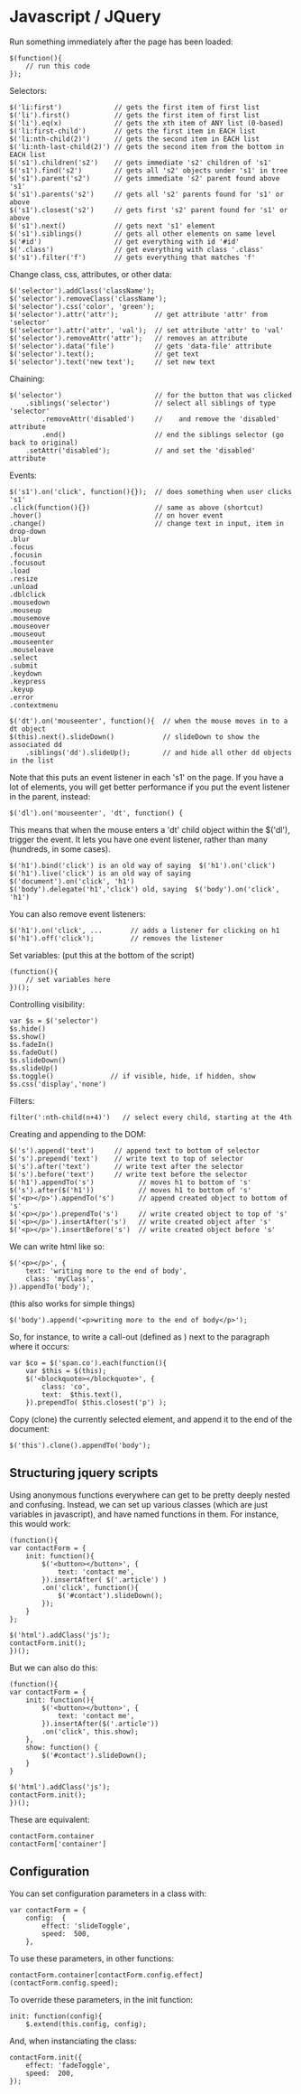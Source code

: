Javascript / JQuery
======================

Run something immediately after the page has been loaded:

    $(function(){
        // run this code
    });  


Selectors:

    $('li:first')             // gets the first item of first list 
    $('li').first()           // gets the first item of first list 
    $('li').eq(x)             // gets the xth item of ANY list (0-based)
    $('li:first-child')       // gets the first item in EACH list    
    $('li:nth-child(2)')      // gets the second item in EACH list
    $('li:nth-last-child(2)') // gets the second item from the bottom in EACH list
    $('s1').children('s2')    // gets immediate 's2' children of 's1'
    $('s1').find('s2')        // gets all 's2' objects under 's1' in tree
    $('s1').parent('s2')      // gets immediate 's2' parent found above 's1'
    $('s1').parents('s2')     // gets all 's2' parents found for 's1' or above
    $('s1').closest('s2')     // gets first 's2' parent found for 's1' or above
    $('s1').next()            // gets next 's1' element
    $('s1').siblings()        // gets all other elements on same level
    $('#id')                  // get everything with id '#id'
    $('.class')               // get everything with class '.class'
    $('s1').filter('f')       // gets everything that matches 'f'
    
Change class, css, attributes, or other data:

    $('selector').addClass('className');
    $('selector').removeClass('className');
    $('selector').css('color', 'green');
    $('selector').attr('attr');         // get attribute 'attr' from 'selector'
    $('selector').attr('attr', 'val');  // set attribute 'attr' to 'val'
    $('selector').removeAttr('attr');   // removes an attribute
    $('selector').data('file')          // gets 'data-file' attribute
    $('selector').text();               // get text
    $('selector').text('new text');     // set new text
    
Chaining:

    $('selector')                       // for the button that was clicked
        .siblings('selector')           // select all siblings of type 'selector'
            .removeAttr('disabled')     //    and remove the 'disabled' attribute
            .end()                      // end the siblings selector (go back to original)
        .setAttr('disabled');           // and set the 'disabled' attribute

        
Events:

    $('s1').on('click', function(){});  // does something when user clicks 's1'
    .click(function(){})                // same as above (shortcut)
    .hover()                            // on hover event
    .change()                           // change text in input, item in drop-down
    .blur
    .focus
    .focusin
    .focusout
    .load
    .resize
    .unload
    .dblclick
    .mousedown
    .mouseup
    .mousemove
    .mouseover
    .mouseout
    .mouseenter
    .mouseleave
    .select
    .submit
    .keydown
    .keypress
    .keyup
    .error
    .contextmenu
        
    $('dt').on('mouseenter', function(){  // when the mouse moves in to a dt object
    $(this).next().slideDown()            // slideDown to show the associated dd
        .siblings('dd').slideUp();        // and hide all other dd objects in the list

Note that this puts an event listener in each 's1' on the page. If you have a lot of elements, you will get better performance if you put the event listener in the parent, instead:

    $('dl').on('mouseenter', 'dt', function() {
    
This means that when the mouse enters a 'dt' child object within the $('dl'), trigger the event. It lets you have one event listener, rather than many (hundreds, in some cases).

    $('h1').bind('click') is an old way of saying  $('h1').on('click')
    $('h1').live('click') is an old way of saying  $('document').on('click', 'h1')
    $('body').delegate('h1','click') old, saying  $('body').on('click', 'h1')

You can also remove event listeners:

    $('h1').on('click', ...       // adds a listener for clicking on h1
    $('h1').off('click');         // removes the listener
    
Set variables:
(put this at the bottom of the script)

    (function(){ 
        // set variables here
    })();

Controlling visibility:

    var $s = $('selector')
    $s.hide()
    $s.show()
    $s.fadeIn()
    $s.fadeOut()
    $s.slideDown()
    $s.slideUp()
    $s.toggle()              // if visible, hide, if hidden, show
    $s.css('display','none')
    
Filters:

    filter(':nth-child(n+4)')   // select every child, starting at the 4th

Creating and appending to the DOM:

    $('s').append('text')     // append text to bottom of selector
    $('s').prepend('text')    // write text to top of selector
    $('s').after('text')      // write text after the selector
    $('s').before('text')     // write text before the selector
    $('h1').appendTo('s')           // moves h1 to bottom of 's'
    $('s').after($('h1'))           // moves h1 to bottom of 's'
    $('<p></p>').appendTo('s')      // append created object to bottom of 's'
    $('<p></p>').prependTo('s')     // write created object to top of 's'
    $('<p></p>').insertAfter('s')   // write created object after 's'
    $('<p></p>').insertBefore('s')  // write created object before 's'
    
We can write html like so:

    $('<p></p>', {
        text: 'writing more to the end of body',
        class: 'myClass', 
    }).appendTo('body');

(this also works for simple things)

    $('body').append('<p>writing more to the end of body</p>');

So, for instance, to write a call-out (defined as <span class="co">) next to the paragraph where it occurs:

    var $co = $('span.co').each(function(){
        var $this = $(this);
        $('<blockquote></blockquote>', {
            class: 'co',
            text:  $this.text(),
        }).prependTo( $this.closest('p') );

Copy (clone) the currently selected element, and append it to the end of the document:

    $('this').clone().appendTo('body');
    

Structuring jquery scripts
----------------------------
Using anonymous functions everywhere can get to be pretty deeply nested and confusing. Instead, we can set up various classes (which are just variables in javascript), and have named functions in them. For instance, this would work:

    (function(){
    var contactForm = {
        init: function(){
            $('<button></button>', {
                text: 'contact me',
            }).insertAfter( $('.article') )
            .on('click', function(){
                $('#contact').slideDown();
            });
        }
    };

    $('html').addClass('js');
    contactForm.init();
    })();

But we can also do this:

    (function(){
    var contactForm = {
        init: function(){
            $('<button></button>', {
                text: 'contact me',
            }).insertAfter($('.article'))
            .on('click', this.show);
        },
        show: function() {
            $('#contact').slideDown();
        }
    }

    $('html').addClass('js');
    contactForm.init();
    })();


These are equivalent:

    contactForm.container
    contactForm['container']

    

Configuration
--------------

You can set configuration parameters in a class with:

    var contactForm = {
        config:  {
            effect: 'slideToggle',
            speed:  500,
        },

To use these parameters, in other functions:

    contactForm.container[contactForm.config.effect](contactForm.config.speed);

To override these parameters, in the init function:

    init: function(config){
        $.extend(this.config, config);

And, when instanciating the class:

    contactForm.init({
        effect: 'fadeToggle',
        speed:  200,
    });

    